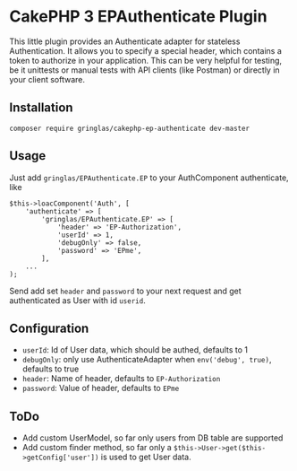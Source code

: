 # CakePHP 3 EPAuthenticate Plugin 
This little plugin provides an Authenticate adapter for stateless Authentication. It allows you to specify a special header, which contains a token to authorize in your application. This can be very helpful for testing, be it unittests or manual tests with API clients (like Postman) or directly in your client software.

## Installation

````
composer require gringlas/cakephp-ep-authenticate dev-master
````

## Usage

Just add `gringlas/EPAuthenticate.EP` to your AuthComponent authenticate, like 

````
$this->loacComponent('Auth', [
    'authenticate' => [
        'gringlas/EPAuthenticate.EP' => [
            'header' => 'EP-Authorization',
            'userId' => 1,
            'debugOnly' => false,
            'password' => 'EPme',
        ],
    ...
);
````

Send add set `header` and `password` to your next request and get authenticated as User with id `userid`.

## Configuration

- `userId`: Id of User data, which should be authed, defaults to 1
- `debugOnly`: only use AuthenticateAdapter when `env('debug', true)`, defaults to true
- `header`: Name of header, defaults to `EP-Authorization`
- `password`: Value of header, defaults to `EPme`


## ToDo

* Add custom UserModel, so far only users from DB table are supported
* Add custom finder method, so far only a `$this->User->get($this->getConfig['user'])` is used to get User data.
